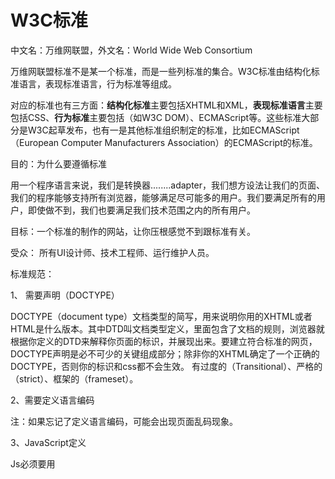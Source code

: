 # W3C标准

中文名：万维网联盟，外文名：World Wide Web Consortium          

万维网联盟标准不是某一个标准，而是一些列标准的集合。W3C标准由结构化标准语言，表现标准语言，行为标准等组成。

对应的标准也有三方面：**结构化标准**主要包括XHTML和XML，**表现标准语言**主要包括CSS、**行为标准**主要包括（如W3C DOM）、ECMAScript等。这些标准大部分是W3C起草发布，也有一是其他标准组织制定的标准，比如ECMAScript（European Computer Manufacturers Association）的ECMAScript的标准。

 

目的：为什么要遵循标准

用一个程序语言来说，我们是转换器........adapter，我们想方设法让我们的页面、我们的程序能够支持所有浏览器，能够满足尽可能多的用户。我们要满足所有的用户，即使做不到，我们也要满足我们技术范围之内的所有用户。

目标：一个标准的制作的网站，让你压根感觉不到跟标准有关。

受众： 所有UI设计师、技术工程师、运行维护人员。

标准规范：

1、 需要声明（DOCTYPE）

DOCTYPE（document type）文档类型的简写，用来说明你用的XHTML或者HTML是什么版本。其中DTD叫文档类型定义，里面包含了文档的规则，浏览器就根据你定义的DTD来解释你页面的标识，并展现出来。要建立符合标准的网页，DOCTYPE声明是必不可少的关键组成部分；除非你的XHTML确定了一个正确的DOCTYPE，否则你的标识和css都不会生效。 有过度的（Transitional）、严格的（strict）、框架的（frameset）。

2、需要定义语言编码

<meta http-equiv=“Content-Type” content=“text/html; charset=gb2312” />

注：如果忘记了定义语言编码，可能会出现页面乱码现象。

3、JavaScript定义

Js必须要用<script language="javascript" type="text/javascript">来开头定义，以保证在不支持js的浏览器上直接显示出来。

4、CSS定义

CSS必须要用<style type="text/css">开头来定义，为保证各浏览器的兼容性，在写CSS时请都写上数量单位，例如：错误：.space_10{padding-left:10} 正确：.space_10 {padding-left:10px}

5、使用注释

正确的应用等号或者空格替换内部的虚线。<!--这里是注释============这里是注释-->

6、所有标签的元素和属性名字都必须使用小写

与HTML不一样，XHTML对大小写是敏感的，<title>和<TITLE>是不同的标签。XHTML要求所有的标签和属性的名字都必须使用小写。

6、所有属性值必须用引号括起来（"" ''）双引号或单引号

7、把所有特殊符号用编码表示

空格为&nbsp; 、小于号（<）&lt、大于号（>）&gt、和号（&）&amp等。

8、所有属性必须有属性值

XHTML规定所有属性都必须有个值，没有值就是重复本身。

9、所有的标记都必须有相应的结束标记

双标记：<div></div> 单标记：<img />

10、所有的标记都必须合理嵌套

\<p>\<b>\</p>\</b>必须修改为：\<p>\<b>\</b>\</p> 

11、图片添加有意义的alt属性 

图片加载失败时可以用alt属性表明图片内容。同理添加文字链接的title属性，帮助显示不完整的内容显示完整。

12、在form表单中增加label，以增加用户友好度

结论：

1、标签规范可以提高搜索引擎对页面的抓取效率，对SEO（搜索引擎优化）很有帮助。

2、尽量使用外链css样式表和js脚本。是结构、表现和行为分为三块，符合规范。同时提高页面渲染速度，提高用户的体验。

3、样式尽量少用行间样式表，使结构与表现分离，标签的id和class等属性命名要做到见文知义，标签越少，加载越快，用户体验提高，代码维护简单，便于改版 

**注：JQurry不符合W3C标准**

#### HTML语义化标签

指正确的标签包含了正确的内容，结构良好，便于阅读，比如nav表示导航条，类似的还有article,header,footer等标签。

#### iframe

定义：iframe元素会创建包含另一个文档的内联框架

提示：可以将提示文字放在\<iframe>\</iframe>之间，来提示某些不支持iframe的浏览器

缺点：

会阻塞主页面的onload事件

搜索引擎无法解读这种页面，不利于SEO

iframe和主页面共享连接池，而浏览器对相同区域有限制所以会影响性能。

#### Doctype

Doctype声明于文档最前面，告诉浏览器以何种方式来渲染页面，这里有两种模式，严格模式和混杂模式。

严格模式的排版和JS 运作模式是 以该浏览器支持的最高标准运行。

混杂模式，向后兼容，模拟老式浏览器，防止浏览器无法兼容页面。

#### 严格模式与混杂模式

**严格模式：**又称标准模式，是指浏览器按照 W3C 标准解析代码。

**混杂模式：**又称怪异模式或兼容模式，是指浏览器用自己的方式解析代码。

**如何区分：**浏览器解析时到底使用严格模式还是混杂模式，与网页中的 DTD 直接相关。

1、如果文档包含严格的 DOCTYPE ，那么它一般以严格模式呈现。**（严格 DTD ——严格模式）** 
2、包含过渡 DTD 和 URI 的 DOCTYPE ，也以严格模式呈现，但有过渡 DTD 而没有 URI （统一资源标识符，就是声明最后的地址）会导致页面以混杂模式呈现。**（有 URI 的过渡 DTD ——严格模式；没有 URI 的过渡 DTD ——混杂模式）** 
3、DOCTYPE 不存在或形式不正确会导致文档以混杂模式呈现。**（DTD不存在或者格式不正确——混杂模式）**
4、HTML5 没有 DTD ，因此也就没有严格模式与混杂模式的区别，HTML5 有相对宽松的语法，实现时，已经尽可能大的实现了向后兼容。**（ HTML5 没有严格和混杂之分）**

**意义：**严格模式与混杂模式存在的意义与其来源密切相关，如果说只存在严格模式，那么许多旧网站必然受到影响，如果只存在混杂模式，那么会回到当时浏览器大战时的混乱，每个浏览器都有自己的解析模式。  

#### HTML与XHTML

- XHTML 元素必须被正确地嵌套。
- XHTML 元素必须被关闭。
- 标签名必须用小写字母。
- XHTML 文档必须拥有根元素。

#### RESTFUL

就是用URL定位资源，用HTTP描述操作

#### HTML5新特性

https://www.cnblogs.com/vicky1018/p/7705223.html

- 1.增加语义标签

  header、footer、nav、section、article、aside、details、summaary、dialog

- 2.表单增强

  - 表单输入类型：color、date、email、number、search、tel、url、time
  - 表单元素：datalist（输入域选项列表）、keygen（与秘钥相关）、output（用于不同类型输出）
  - 表单属性：placeholder、required、pattern、min、max、autofocus、multipile、height、width(规定image类型的高宽)

- 3.音频和视频标：audio,video

- 4.canvas绘图：图形容器，必须使用脚本来绘图

- 5.SVG：可伸缩矢量图形

  - Canvas与SVG区别

    SVG 是一种使用 XML 描述 2D 图形的语言。

    Canvas 通过 JavaScript 来绘制 2D 图形。

    SVG 基于 XML，这意味着 SVG DOM 中的每个元素都是可用的。您可以为某个元素附加 JavaScript 事件处理器。

    在 SVG 中，每个被绘制的图形均被视为对象。如果 SVG 对象的属性发生变化，那么浏览器能够自动重现图形。

    Canvas 是逐像素进行渲染的。在 canvas 中，一旦图形被绘制完成，它就不会继续得到浏览器的关注。如果其位置发生变化，那么整个场景也需要重新绘制，包括任何或许已被图形覆盖的对象。

- 6.地理定位

- 7.支持拖放

- 8.Web Worker：web worker 是运行在后台的 JavaScript，独立于其他脚本，不会影响页面的性能。您可以继续做任何愿意做的事情：点击、选取内容等等，而此时 web worker 在后台运行。

- 9.Web Storage：在本地存储浏览数据，localStorage和sessionStorage

  - localStorage:没有时间限制的数据存储,除非手动清空
  - sessionStorage:针对一个 session 的数据存储, 当用户关闭浏览器窗口后，数据会被删除

- Web Soocket：在单个 TCP 连接上进行全双工通讯的协议。在WebSocket API中，浏览器和服务器只需要做一个握手的动作，然后，浏览器和服务器之间就形成了一条快速通道。两者之间就直接可以数据互相传送。浏览器通过 JavaScript 向服务器发出建立 WebSocket 连接的请求，连接建立以后，客户端和服务器端就可以通过 TCP 连接直接交换数据。当你获取 Web Socket 连接后，你可以通过 **send()** 方法来向服务器发送数据，并通过 **onmessage** 事件来接收服务器返回的数据。



#### HTML全局属性

可用于任何HTML元素。

| 属性                                                         | 描述                                                   |
| :----------------------------------------------------------- | :----------------------------------------------------- |
| [accesskey](https://www.w3school.com.cn/tags/att_standard_accesskey.asp) | 规定激活元素的快捷键。                                 |
| [class](https://www.w3school.com.cn/tags/att_standard_class.asp) | 规定元素的一个或多个类名（引用样式表中的类）。         |
| [contenteditable](https://www.w3school.com.cn/tags/att_global_contenteditable.asp) | 规定元素内容是否可编辑。                               |
| [contextmenu](https://www.w3school.com.cn/tags/att_global_contextmenu.asp) | 规定元素的上下文菜单。上下文菜单在用户点击元素时显示。 |
| [data-*](https://www.w3school.com.cn/tags/att_global_data.asp) | 用于存储页面或应用程序的私有定制数据。                 |
| [dir](https://www.w3school.com.cn/tags/att_standard_dir.asp) | 规定元素中内容的文本方向。                             |
| [draggable](https://www.w3school.com.cn/tags/att_global_draggable.asp) | 规定元素是否可拖动。                                   |
| [dropzone](https://www.w3school.com.cn/tags/att_global_dropzone.asp) | 规定在拖动被拖动数据时是否进行复制、移动或链接。       |
| [hidden](https://www.w3school.com.cn/tags/att_global_hidden.asp) | 规定元素仍未或不再相关。                               |
| [id](https://www.w3school.com.cn/tags/att_standard_id.asp)   | 规定元素的唯一 id。                                    |
| [lang](https://www.w3school.com.cn/tags/att_standard_lang.asp) | 规定元素内容的语言。                                   |
| [spellcheck](https://www.w3school.com.cn/tags/att_global_spellcheck.asp) | 规定是否对元素进行拼写和语法检查。                     |
| [style](https://www.w3school.com.cn/tags/att_standard_style.asp) | 规定元素的行内 CSS 样式。                              |
| [tabindex](https://www.w3school.com.cn/tags/att_standard_tabindex.asp) | 规定元素的 tab 键次序。                                |
| [title](https://www.w3school.com.cn/tags/att_standard_title.asp) | 规定有关元素的额外信息。                               |
| [translate](https://www.w3school.com.cn/tags/att_global_translate.asp) | 规定是否应该翻译元素内容。                             |

#### WebSocket

HTTP协议是一个请求－响应协议，请求必须先由浏览器发给服务器，服务器才能响应这个请求，再把数据发送给浏览器。换句话说，浏览器不主动请求，服务器是没法主动发数据给浏览器的。

WebSocket是HTML5新增的协议，它的目的是在浏览器和服务器之间建立一个不受限的双向通信的通道，比如说，服务器可以在任意时刻发送消息给浏览器。

WebSocket并不是全新的协议，而是利用了HTTP协议来建立连接。

首先，WebSocket连接必须由浏览器发起，因为请求协议是一个标准的HTTP请求，格式如下：

```
GET ws://localhost:3000/ws/chat HTTP/1.1
Host: localhost
Upgrade: websocket
Connection: Upgrade
Origin: http://localhost:3000
Sec-WebSocket-Key: client-random-string
Sec-WebSocket-Version: 13
```

该请求和普通的HTTP请求有几点不同：

1. GET请求的地址不是类似`/path/`，而是以`ws://`开头的地址；
2. 请求头`Upgrade: websocket`和`Connection: Upgrade`表示这个连接将要被转换为WebSocket连接；
3. `Sec-WebSocket-Key`是用于标识这个连接，并非用于加密数据；
4. `Sec-WebSocket-Version`指定了WebSocket的协议版本。

随后，服务器如果接受该请求，就会返回如下响应：

```
HTTP/1.1 101 Switching Protocols
Upgrade: websocket
Connection: Upgrade
Sec-WebSocket-Accept: server-random-string
```

该响应代码`101`表示本次连接的HTTP协议即将被更改，更改后的协议就是`Upgrade: websocket`指定的WebSocket协议。

版本号和子协议规定了双方能理解的数据格式，以及是否支持压缩等等。如果仅使用WebSocket的API，就不需要关心这些。

现在，`一个WebSocket连接就建立成功，浏览器和服务器就可以随时主动发送消息给对方`。消息有两种，一种是文本，一种是二进制数据。通常，我们可以发送JSON格式的文本，这样，在浏览器处理起来就十分容易。

为什么WebSocket连接可以实现全双工通信而HTTP连接不行呢？实际上HTTP协议是建立在TCP协议之上的，TCP协议本身就实现了全双工通信，但是HTTP协议的请求－应答机制限制了全双工通信。WebSocket连接建立以后，其实只是简单规定了一下：接下来，咱们通信就不使用HTTP协议了，直接互相发数据吧。

安全的WebSocket连接机制和HTTPS类似。首先，浏览器用`wss://xxx`创建WebSocket连接时，会先通过HTTPS创建安全的连接，然后，该HTTPS连接升级为WebSocket连接，底层通信走的仍然是安全的SSL/TLS协议。

#### 响应式布局与自适应

https://github.com/forthealllight/blog/issues/13

#### 强缓存与协商缓存

https://www.jianshu.com/p/fd00f0d02f5f

缓存的优点：

- 减少了不必要的数据传输，节省带宽
- 减少服务器的负担，提升网站性能
- 加快了客户端加载网页的速度
- 用户体验友好

缺点：

- 资源如果有更改但是客户端不及时更新会造成用户获取信息滞后，如果老版本有bug的话，情况会更加糟糕。

![1563274807764](C:\Users\Ying\AppData\Roaming\Typora\typora-user-images\1563274807764.png)

**强制缓存**

不会向服务器发送请求，直接从缓存中读取资源，在chrome控制台的network选项中可以看到该请求返回200的状态码;

**协商缓存**

向服务器发送请求，服务器会根据这个请求的request header的一些参数来判断是否命中协商缓存，如果命中，则返回304状态码并带上新的response header通知浏览器从缓存中读取资源；
两者的共同点是，都是从客户端缓存中读取资源；区别是强缓存不会发请求，协商缓存会发请求

请求资源时，把用户本地该资源的 etag 同时带到服务端，服务端和最新资源做对比。
如果资源没更改，返回304，浏览器读取本地缓存。（**该资源从上次缓存到现在并没有修改过**）
如果资源有更改，返回200，返回最新的资源。

**为什么要有etag？**
 你可能会觉得使用last-modified已经足以让浏览器知道本地的缓存副本是否足够新，为什么还需要etag呢？HTTP1.1中etag的出现（也就是说，etag是新增的，为了解决之前只有If-Modified的缺点）主要是为了解决几个last-modified比较难解决的问题：

1. 一些文件也许会周期性的更改，但是他的内容并不改变(仅仅改变的修改时间)，这个时候我们并不希望客户端认为这个文件被修改了，而重新get；
2. 某些文件修改非常频繁，比如在秒以下的时间内进行修改，(比方说1s内修改了N次)，if-modified-since能检查到的粒度是秒级的，这种修改无法判断(或者说UNIX记录MTIME只能精确到秒)；
3. 某些服务器不能精确的得到文件的最后修改时间。

#### 浏览器渲染步骤

1. 解析HTML结构
2. 加载外部脚本和样式表文件
3. 解析并执行脚本代码
4. 构造HTML DOM模型
5. 加载图片等外部文件
6. 页面加载完毕

#### 页面加载完成后执行js的两种方法

1. document.onload
   当一个文档完全下载到浏览器中时，才会触发window.onload事件。这意味着页面上的全部元素对js而言都是可以操作的，也就是说页面上的所有元素加载完毕才会执行。这种情况对编写功能性代码非常有利，因为无需考虑加载的次序。

2. $(document).ready(function(){})或者$(function(){})(前者简写)

   会在DOM完全就绪并可以使用时调用。虽然这也意味着所有元素对脚本而言都是可以访问的，但是，并不意味着所有关联的文件都已经下载完毕。换句话说，当HMTL下载完成并解析为DOM树之后，代码就会执行。$(document).ready要比window.onload先执行